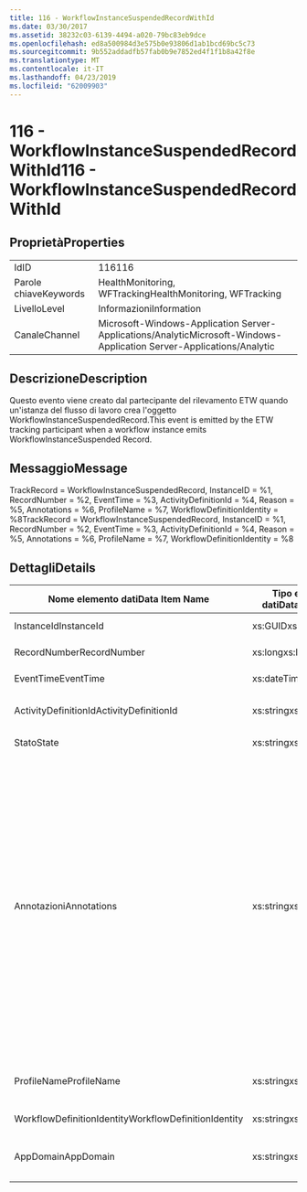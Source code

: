 ```yaml
---
title: 116 - WorkflowInstanceSuspendedRecordWithId
ms.date: 03/30/2017
ms.assetid: 38232c03-6139-4494-a020-79bc83eb9dce
ms.openlocfilehash: ed8a500984d3e575b0e93806d1ab1bcd69bc5c73
ms.sourcegitcommit: 9b552addadfb57fab0b9e7852ed4f1f1b8a42f8e
ms.translationtype: MT
ms.contentlocale: it-IT
ms.lasthandoff: 04/23/2019
ms.locfileid: "62009903"
---
```

# <a name="116---workflowinstancesuspendedrecordwithid"></a><span data-ttu-id="df3e1-102">116 - WorkflowInstanceSuspendedRecordWithId</span><span class="sxs-lookup"><span data-stu-id="df3e1-102">116 - WorkflowInstanceSuspendedRecordWithId</span></span>
## <a name="properties"></a><span data-ttu-id="df3e1-103">Proprietà</span><span class="sxs-lookup"><span data-stu-id="df3e1-103">Properties</span></span>  
  
|||  
|-|-|  
|<span data-ttu-id="df3e1-104">Id</span><span class="sxs-lookup"><span data-stu-id="df3e1-104">ID</span></span>|<span data-ttu-id="df3e1-105">116</span><span class="sxs-lookup"><span data-stu-id="df3e1-105">116</span></span>|  
|<span data-ttu-id="df3e1-106">Parole chiave</span><span class="sxs-lookup"><span data-stu-id="df3e1-106">Keywords</span></span>|<span data-ttu-id="df3e1-107">HealthMonitoring, WFTracking</span><span class="sxs-lookup"><span data-stu-id="df3e1-107">HealthMonitoring, WFTracking</span></span>|  
|<span data-ttu-id="df3e1-108">Livello</span><span class="sxs-lookup"><span data-stu-id="df3e1-108">Level</span></span>|<span data-ttu-id="df3e1-109">Informazioni</span><span class="sxs-lookup"><span data-stu-id="df3e1-109">Information</span></span>|  
|<span data-ttu-id="df3e1-110">Canale</span><span class="sxs-lookup"><span data-stu-id="df3e1-110">Channel</span></span>|<span data-ttu-id="df3e1-111">Microsoft-Windows-Application Server-Applications/Analytic</span><span class="sxs-lookup"><span data-stu-id="df3e1-111">Microsoft-Windows-Application Server-Applications/Analytic</span></span>|  
  
## <a name="description"></a><span data-ttu-id="df3e1-112">Descrizione</span><span class="sxs-lookup"><span data-stu-id="df3e1-112">Description</span></span>  
 <span data-ttu-id="df3e1-113">Questo evento viene creato dal partecipante del rilevamento ETW quando un'istanza del flusso di lavoro crea l'oggetto WorkflowInstanceSuspendedRecord.</span><span class="sxs-lookup"><span data-stu-id="df3e1-113">This event is emitted by the ETW tracking participant when a workflow instance emits WorkflowInstanceSuspended Record.</span></span>  
  
## <a name="message"></a><span data-ttu-id="df3e1-114">Messaggio</span><span class="sxs-lookup"><span data-stu-id="df3e1-114">Message</span></span>  
 <span data-ttu-id="df3e1-115">TrackRecord = WorkflowInstanceSuspendedRecord, InstanceID = %1, RecordNumber = %2, EventTime = %3, ActivityDefinitionId = %4, Reason = %5, Annotations = %6, ProfileName = %7, WorkflowDefinitionIdentity = %8</span><span class="sxs-lookup"><span data-stu-id="df3e1-115">TrackRecord = WorkflowInstanceSuspendedRecord, InstanceID = %1, RecordNumber = %2, EventTime = %3, ActivityDefinitionId = %4, Reason = %5, Annotations = %6, ProfileName = %7, WorkflowDefinitionIdentity = %8</span></span>  
  
## <a name="details"></a><span data-ttu-id="df3e1-116">Dettagli</span><span class="sxs-lookup"><span data-stu-id="df3e1-116">Details</span></span>  
  
|<span data-ttu-id="df3e1-117">Nome elemento dati</span><span class="sxs-lookup"><span data-stu-id="df3e1-117">Data Item Name</span></span>|<span data-ttu-id="df3e1-118">Tipo elemento dati</span><span class="sxs-lookup"><span data-stu-id="df3e1-118">Data Item Type</span></span>|<span data-ttu-id="df3e1-119">Descrizione</span><span class="sxs-lookup"><span data-stu-id="df3e1-119">Description</span></span>|  
|--------------------|--------------------|-----------------|  
|<span data-ttu-id="df3e1-120">InstanceId</span><span class="sxs-lookup"><span data-stu-id="df3e1-120">InstanceId</span></span>|<span data-ttu-id="df3e1-121">xs:GUID</span><span class="sxs-lookup"><span data-stu-id="df3e1-121">xs:GUID</span></span>|<span data-ttu-id="df3e1-122">ID istanza del flusso di lavoro.</span><span class="sxs-lookup"><span data-stu-id="df3e1-122">The instance id for the workflow</span></span>|  
|<span data-ttu-id="df3e1-123">RecordNumber</span><span class="sxs-lookup"><span data-stu-id="df3e1-123">RecordNumber</span></span>|<span data-ttu-id="df3e1-124">xs:long</span><span class="sxs-lookup"><span data-stu-id="df3e1-124">xs:long</span></span>|<span data-ttu-id="df3e1-125">Numero di sequenza del record creato.</span><span class="sxs-lookup"><span data-stu-id="df3e1-125">The sequence number of the emitted record</span></span>|  
|<span data-ttu-id="df3e1-126">EventTime</span><span class="sxs-lookup"><span data-stu-id="df3e1-126">EventTime</span></span>|<span data-ttu-id="df3e1-127">xs:dateTime</span><span class="sxs-lookup"><span data-stu-id="df3e1-127">xs:dateTime</span></span>|<span data-ttu-id="df3e1-128">Ora di creazione dell'evento in UTC.</span><span class="sxs-lookup"><span data-stu-id="df3e1-128">The time in UTC when the event was emitted</span></span>|  
|<span data-ttu-id="df3e1-129">ActivityDefinitionId</span><span class="sxs-lookup"><span data-stu-id="df3e1-129">ActivityDefinitionId</span></span>|<span data-ttu-id="df3e1-130">xs:string</span><span class="sxs-lookup"><span data-stu-id="df3e1-130">xs:string</span></span>|<span data-ttu-id="df3e1-131">Nome dell'attività radice nel flusso di lavoro.</span><span class="sxs-lookup"><span data-stu-id="df3e1-131">The name of the root activity in the workflow</span></span>|  
|<span data-ttu-id="df3e1-132">Stato</span><span class="sxs-lookup"><span data-stu-id="df3e1-132">State</span></span>|<span data-ttu-id="df3e1-133">xs:string</span><span class="sxs-lookup"><span data-stu-id="df3e1-133">xs:string</span></span>|<span data-ttu-id="df3e1-134">Stato corrente del flusso di lavoro.</span><span class="sxs-lookup"><span data-stu-id="df3e1-134">The current state of the Workflow.</span></span>|  
|<span data-ttu-id="df3e1-135">Annotazioni</span><span class="sxs-lookup"><span data-stu-id="df3e1-135">Annotations</span></span>|<span data-ttu-id="df3e1-136">xs:string</span><span class="sxs-lookup"><span data-stu-id="df3e1-136">xs:string</span></span>|<span data-ttu-id="df3e1-137">Annotazioni aggiunte a questo evento.</span><span class="sxs-lookup"><span data-stu-id="df3e1-137">The annotations that were added to this event.</span></span> <span data-ttu-id="df3e1-138">I valori vengono archiviati in un elemento xml nel formato \<gli elementi >\< nome elemento = "Nomeannotazione" Type = "> Valoreannotazione\</item > \< /items >.</span><span class="sxs-lookup"><span data-stu-id="df3e1-138">The values are stored in an xml element in the format \<items>\< item name = "annotationName" type="System.String">annotationValue\</item>\</items>.</span></span> <span data-ttu-id="df3e1-139">Se viene specificata alcuna annotazione, la stringa contiene \<elementi / >.</span><span class="sxs-lookup"><span data-stu-id="df3e1-139">If no annotations are specified then the string contains \<items/>.</span></span> <span data-ttu-id="df3e1-140">La dimensione dell'evento ETW è limitata da quella del buffer ETW o dal payload massimo per un evento ETW.</span><span class="sxs-lookup"><span data-stu-id="df3e1-140">The ETW event size is limited by the ETW buffer size or the max payload for an ETW event.</span></span> <span data-ttu-id="df3e1-141">Se la dimensione dell'evento supera i limiti ETW, quindi l'evento viene troncato eliminando le annotazioni e sostituendo il valore dell'annotazione con \<elementi >...  \< /items >.</span><span class="sxs-lookup"><span data-stu-id="df3e1-141">If the size of the event exceeds the ETW limits, then the event is truncated by dropping the annotations and replacing the annotation value with \<items>...\</items>.</span></span>|  
|<span data-ttu-id="df3e1-142">ProfileName</span><span class="sxs-lookup"><span data-stu-id="df3e1-142">ProfileName</span></span>|<span data-ttu-id="df3e1-143">xs:string</span><span class="sxs-lookup"><span data-stu-id="df3e1-143">xs:string</span></span>|<span data-ttu-id="df3e1-144">Nome o profilo di rilevamento che ha determinato la creazione di questo evento.</span><span class="sxs-lookup"><span data-stu-id="df3e1-144">The name or the tracking profile that resulted in this event being emitted</span></span>|  
|<span data-ttu-id="df3e1-145">WorkflowDefinitionIdentity</span><span class="sxs-lookup"><span data-stu-id="df3e1-145">WorkflowDefinitionIdentity</span></span>|<span data-ttu-id="df3e1-146">xs:string</span><span class="sxs-lookup"><span data-stu-id="df3e1-146">xs:string</span></span>|<span data-ttu-id="df3e1-147">ID della definizione del flusso di lavoro</span><span class="sxs-lookup"><span data-stu-id="df3e1-147">The workflow definition id</span></span>|  
|<span data-ttu-id="df3e1-148">AppDomain</span><span class="sxs-lookup"><span data-stu-id="df3e1-148">AppDomain</span></span>|<span data-ttu-id="df3e1-149">xs:string</span><span class="sxs-lookup"><span data-stu-id="df3e1-149">xs:string</span></span>|<span data-ttu-id="df3e1-150">Stringa restituita da AppDomain.CurrentDomain.FriendlyName.</span><span class="sxs-lookup"><span data-stu-id="df3e1-150">The string returned by AppDomain.CurrentDomain.FriendlyName.</span></span>|
